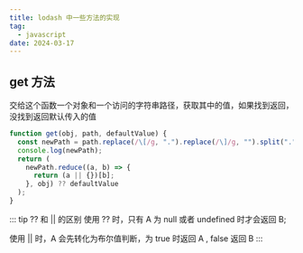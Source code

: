 ```yaml
---
title: lodash 中一些方法的实现
tag:
  - javascript
date: 2024-03-17
---
```


## get 方法

交给这个函数一个对象和一个访问的字符串路径，获取其中的值，如果找到返回，没找到返回默认传入的值

```javascript
function get(obj, path, defaultValue) {
  const newPath = path.replace(/\[/g, ".").replace(/\]/g, "").split(".");
  console.log(newPath);
  return (
    newPath.reduce((a, b) => {
      return (a || {})[b];
    }, obj) ?? defaultValue
  );
}
```

::: tip ?? 和 || 的区别
使用 ?? 时，只有 A 为 null 或者 undefined 时才会返回 B;

使用 || 时，A 会先转化为布尔值判断，为 true 时返回 A , false 返回 B
:::
